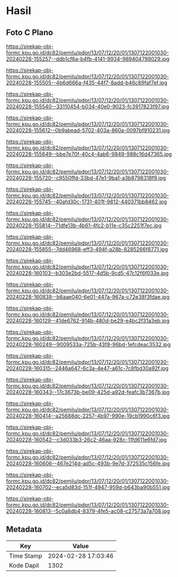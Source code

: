 # Hasil

## Foto C Plano

https://sirekap-obj-formc.kpu.go.id/dc82/pemilu/pdpr/13/07/12/20/01/1307122001030-20240228-155257--ddb1cf6a-b4fb-4141-9934-989404798029.jpg

https://sirekap-obj-formc.kpu.go.id/dc82/pemilu/pdpr/13/07/12/20/01/1307122001030-20240228-155505--4b6d666a-f435-44f7-8add-b46c89faf7ef.jpg

https://sirekap-obj-formc.kpu.go.id/dc82/pemilu/pdpr/13/07/12/20/01/1307122001030-20240228-155540--33110454-b034-40e0-9023-fc3917823f97.jpg

https://sirekap-obj-formc.kpu.go.id/dc82/pemilu/pdpr/13/07/12/20/01/1307122001030-20240228-155612--0b9abead-5702-403a-860a-0097bf910231.jpg

https://sirekap-obj-formc.kpu.go.id/dc82/pemilu/pdpr/13/07/12/20/01/1307122001030-20240228-155649--bbe7e70f-40c4-4ab6-9849-988c16d47365.jpg

https://sirekap-obj-formc.kpu.go.id/dc82/pemilu/pdpr/13/07/12/20/01/1307122001030-20240228-155720--c9550ffd-33bd-47e1-9ba1-a3b8798318f9.jpg

https://sirekap-obj-formc.kpu.go.id/dc82/pemilu/pdpr/13/07/12/20/01/1307122001030-20240228-155745--40afd30c-1731-401f-9812-440371bb8462.jpg

https://sirekap-obj-formc.kpu.go.id/dc82/pemilu/pdpr/13/07/12/20/01/1307122001030-20240228-155814--71dfe13b-4b61-4fc2-b11e-c35c2251f7ec.jpg

https://sirekap-obj-formc.kpu.go.id/dc82/pemilu/pdpr/13/07/12/20/01/1307122001030-20240228-155855--7dd46968-eff3-494f-a28b-8285266f8771.jpg

https://sirekap-obj-formc.kpu.go.id/dc82/pemilu/pdpr/13/07/12/20/01/1307122001030-20240228-160103--b303e2bd-5517-4d5b-9cd5-47c12f6f033e.jpg

https://sirekap-obj-formc.kpu.go.id/dc82/pemilu/pdpr/13/07/12/20/01/1307122001030-20240228-160838--b6aae040-6e01-447a-967a-c72e38f3fdae.jpg

https://sirekap-obj-formc.kpu.go.id/dc82/pemilu/pdpr/13/07/12/20/01/1307122001030-20240228-160129--41de6762-914b-480d-be29-e4bc2f31a3eb.jpg

https://sirekap-obj-formc.kpu.go.id/dc82/pemilu/pdpr/13/07/12/20/01/1307122001030-20240228-160249--9009533a-725b-43f8-96bd-1efcdeac3532.jpg

https://sirekap-obj-formc.kpu.go.id/dc82/pemilu/pdpr/13/07/12/20/01/1307122001030-20240228-160315--2446a647-6c3a-4e47-a61c-7c8fbd30a92f.jpg

https://sirekap-obj-formc.kpu.go.id/dc82/pemilu/pdpr/13/07/12/20/01/1307122001030-20240228-160343--17c3673b-be09-425d-a92d-feafc3b7367b.jpg

https://sirekap-obj-formc.kpu.go.id/dc82/pemilu/pdpr/13/07/12/20/01/1307122001030-20240228-160414--a25688dc-2257-4b97-990e-19cb1990c6f3.jpg

https://sirekap-obj-formc.kpu.go.id/dc82/pemilu/pdpr/13/07/12/20/01/1307122001030-20240228-160542--c3d033b3-26c2-46aa-928c-11fd611e6fd7.jpg

https://sirekap-obj-formc.kpu.go.id/dc82/pemilu/pdpr/13/07/12/20/01/1307122001030-20240228-160606--467e214d-ad5c-493b-9e7d-372535c156fe.jpg

https://sirekap-obj-formc.kpu.go.id/dc82/pemilu/pdpr/13/07/12/20/01/1307122001030-20240228-160702--eca5d83d-151f-4947-959d-b643ba90b551.jpg

https://sirekap-obj-formc.kpu.go.id/dc82/pemilu/pdpr/13/07/12/20/01/1307122001030-20240228-160813--5c0a8db4-8379-4fe5-ac08-c27573a7a708.jpg


## Metadata

| Key        | Value               |
| ---------- | ------------------- |
| Time Stamp | 2024-02-28 17:03:46 |
| Kode Dapil | 1302                |



